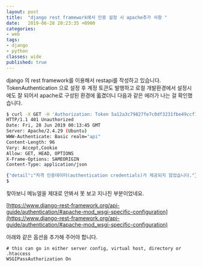 ```yaml
---
layout: post
title:  "django rest framework에서 인증 설정 시 apache추가 사항 "
date:   2019-06-28 20:23:35 +0900
categories: 
- web
tags:
- django
- python
classes: wide
published: true
---
```




django 의 rest framework를 이용해서 restapi를 작성하고 있습니다.
TokenAuthentication 으로 설정 후 계정 토큰도 발행하고 로컬 개발환경에서 설정시에도 잘 되어서 apache로 구성된 환경에 옯겼더니 다음과 같은 에러가 나는 걸 확인했습니다.

```bash
$ curl -X GET -H 'Authorization: Token 5a12a3c79827fe7c0df3231fbe49ccf19a308200' -i 'http://127.0.0.1/api/v1/apidemo/?format=json&searchword=%ED%95%9C%EA%B8%80'
HTTP/1.1 401 Unauthorized
Date: Fri, 28 Jun 2019 00:13:45 GMT
Server: Apache/2.4.29 (Ubuntu)
WWW-Authenticate: Basic realm="api"
Content-Length: 96
Vary: Accept,Cookie
Allow: GET, HEAD, OPTIONS
X-Frame-Options: SAMEORIGIN
Content-Type: application/json

{"detail":"자격 인증데이터(authentication credentials)가 제공되지 않았습니다."}
$
```

찾아보니 메뉴얼을 제대로 안봐서 못 보고 지나친 부분이었네요.

[https://www.django-rest-framework.org/api-guide/authentication/#apache-mod_wsgi-specific-configuration](https://www.django-rest-framework.org/api-guide/authentication/#apache-mod_wsgi-specific-configuration)

아래와 같은 옵션을 추가해 주어야 합니다.

```
# this can go in either server config, virtual host, directory or .htaccess
WSGIPassAuthorization On
```

